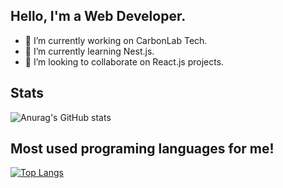 ## Hello, I'm a Web Developer.

- 🔭 I’m currently working on CarbonLab Tech.
- 🌱 I’m currently learning Nest.js.
- 👯 I’m looking to collaborate on React.js projects.

## Stats

![Anurag's GitHub stats](https://github-readme-stats.vercel.app/api?username=willyamdev&count_private=true&show_icons=true&theme=radical&include_all_commits=true)

## Most used programing languages for me! 
[![Top Langs](https://github-readme-stats.vercel.app/api/top-langs/?username=willyamdev&hide=java,css,dart&langs_count=4&layout=compact)](https://github.com/anuraghazra/github-readme-stats)
